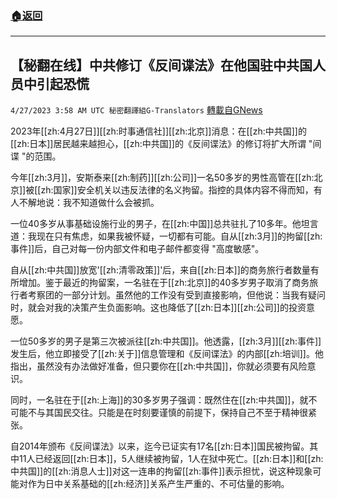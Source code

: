 ###  [:house:返回](README.md)
---


## 【秘翻在线】中共修订《反间谍法》在他国驻中共国人员中引起恐慌
`4/27/2023 3:58 AM UTC 秘密翻譯組G-Translators` [轉載自GNews](https://gnews.org/articles/1256359)

         

2023年[[zh:4月27日]][[zh:时事通信社]][[zh:北京]]消息：在[[zh:中共国]]的[[zh:日本]]居民越来越担心，[[zh:中共国]]的《反间谍法》的修订将扩大所谓 "间谍 "的范围。

今年[[zh:3月]]，安斯泰来[[zh:制药]][[zh:公司]]一名50多岁的男性高管在[[zh:北京]]被[[zh:国家]]安全机关以违反法律的名义拘留。指控的具体内容不得而知，有人不解地说：我不知道做什么会被抓。

一位40多岁从事基础设施行业的男子，在[[zh:中国]]总共驻扎了10多年。他坦言道：我现在只有焦虑，如果我被怀疑，一切都有可能。自从[[zh:3月]]的拘留[[zh:事件]]后，自己对每一份内部文件和电子邮件都变得 "高度敏感"。

自从[[zh:中共国]]放宽'[[zh:清零政策]]'后，来自[[zh:日本]]的商务旅行者数量有所增加。鉴于最近的拘留案，一名驻在于[[zh:北京]]的40多岁男子取消了商务旅行者考察团的一部分计划。虽然他的工作没有受到直接影响，但他说：当我有疑问时，就会对我的决策产生负面影响。这也降低了[[zh:日本]][[zh:公司]]的投资意愿。

一位50多岁的男子是第三次被派往[[zh:中共国]]。他透露，[[zh:3月]][[zh:事件]]发生后，他立即接受了[[zh:关于]]信息管理和《反间谍法》的内部[[zh:培训]]。他指出，虽然没有办法做好准备，但只要你在[[zh:中共国]]，你就必须要有风险意识。

同时，一名驻在于[[zh:上海]]的30多岁男子强调：既然住在[[zh:中共国]]，就不可能不与其国民交往。只能是在时刻要谨慎的前提下，保持自己不至于精神很紧张。

自2014年颁布《反间谍法》以来，迄今已证实有17名[[zh:日本]]国民被拘留。其中11人已经返回[[zh:日本]]，5人继续被拘留，1人在狱中死亡。[[zh:日本]]和[[zh:中共国]]的[[zh:消息人士]]对这一连串的拘留[[zh:事件]]表示担忧，说这种现象可能对作为日中关系基础的[[zh:经济]]关系产生严重的、不可估量的影响。

